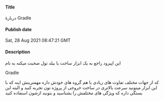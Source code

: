 #### Title
دربارهٔ Gradle
#### Publish date
Sat, 28 Aug 2021 08:47:21 GMT
#### Description
<p>این اپیزود راجع به یک ابزار ساخت یا بیلد تول صحبت میکنه به نام&nbsp;</p>
<p>Gradle</p>
<p>که از جهات مختلف تفاوت های زیادی با هم گروه های خودش داره مهمترینش اینه که با این ابزار میتونید سرعت بالاتری در ساخت خروجی از پروژه تون تجربه کنید و البته این بستگی داره که ویژگی های مختلفش را بشناسید و بتونید ازشون استفاده کنید</p>

